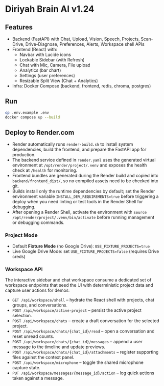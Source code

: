 # Diriyah Brain AI v1.24

## Features
- Backend (FastAPI) with Chat, Upload, Vision, Speech, Projects, Scan-Drive, Drive-Diagnose, Preferences, Alerts, Workspace shell APIs
- Frontend (React) with:
  - Navbar with Lucide icons
  - Lockable Sidebar (with Refresh)
  - Chat with Mic, Camera, File upload
  - Analytics (bar chart)
  - Settings (user preferences)
  - Resizable Split View (Chat + Analytics)
- Infra: Docker Compose (backend, frontend, redis, chroma, postgres)

## Run
```bash
cp .env.example .env
docker compose up --build
```

## Deploy to Render.com
- Render automatically runs `render-build.sh` to install system dependencies, build the
  frontend, and prepare the FastAPI app for production.
- The backend service defined in `render.yaml` uses the generated virtual environment at
  `/opt/render/project/.venv` and exposes the health check at `/health` for monitoring.
- Frontend bundles are generated during the Render build and copied into
  `backend/frontend_dist/`, so no compiled assets need to be checked into git.
- Builds install only the runtime dependencies by default; set the Render environment
  variable `INSTALL_DEV_REQUIREMENTS=true` before triggering a deploy when you need
  linting or test tools in the Render Shell for debugging.
- After opening a Render Shell, activate the environment with
  `source /opt/render/project/.venv/bin/activate` before running management or
  debugging commands.

### Project Mode
- Default **Fixture Mode** (no Google Drive): `USE_FIXTURE_PROJECTS=true`
- Live Google Drive Mode: set `USE_FIXTURE_PROJECTS=false` (requires Drive creds)

### Workspace API

The interactive sidebar and chat workspace consume a dedicated set of workspace endpoints
that seed the UI with deterministic project data and capture user actions for demos:

- `GET /api/workspace/shell` – hydrate the React shell with projects, chat groups, and conversations.
- `POST /api/workspace/active-project` – persist the active project selection.
- `POST /api/workspace/chats` – create a draft conversation for the selected project.
- `POST /api/workspace/chats/{chat_id}/read` – open a conversation and reset unread counts.
- `POST /api/workspace/chats/{chat_id}/messages` – append a user message to the timeline and update previews.
- `POST /api/workspace/chats/{chat_id}/attachments` – register supporting files against the context panel.
- `POST /api/workspace/microphone` – toggle the shared microphone capture state.
- `PUT /api/workspace/messages/{message_id}/action` – log quick actions taken against a message.
